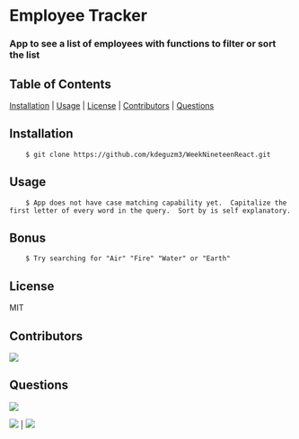 # Employee Tracker

### App to see a list of employees with functions to filter or sort the list

## Table of Contents

[Installation](#Installation) | [Usage](#Usage) | [License](#License) | [Contributors](#Contributors) | [Questions](#Questions)

## Installation

        $ git clone https://github.com/kdeguzm3/WeekNineteenReact.git

## Usage

        $ App does not have case matching capability yet.  Capitalize the first letter of every word in the query.  Sort by is self explanatory.

## Bonus

        $ Try searching for "Air" "Fire" "Water" or "Earth"

## License

MIT

 ## Contributors

[![](https://img.shields.io/badge/github-kdeguzm3-brightgreen?style=plastic)](https://www.github.com/kdeguzm3)

## Questions

![](https://avatars3.githubusercontent.com/u/58832810?v=4&s=200)

[![](https://img.shields.io/badge/gitHub-kdeguzm3-blue?style=plastic)](https://www.github.com/kdeguzm3) |
[![](https://img.shields.io/badge/email-kaydeekhing@gmail.com-purple?style=plastic)](mailto:kaydeekhing@gmail.com)